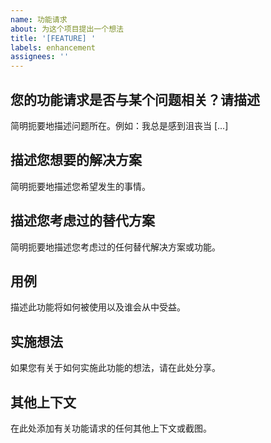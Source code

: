 ```yaml
---
name: 功能请求
about: 为这个项目提出一个想法
title: '[FEATURE] '
labels: enhancement
assignees: ''
---
```


## 您的功能请求是否与某个问题相关？请描述
简明扼要地描述问题所在。例如：我总是感到沮丧当 [...]

## 描述您想要的解决方案
简明扼要地描述您希望发生的事情。

## 描述您考虑过的替代方案
简明扼要地描述您考虑过的任何替代解决方案或功能。

## 用例
描述此功能将如何被使用以及谁会从中受益。

## 实施想法
如果您有关于如何实施此功能的想法，请在此处分享。

## 其他上下文
在此处添加有关功能请求的任何其他上下文或截图。 